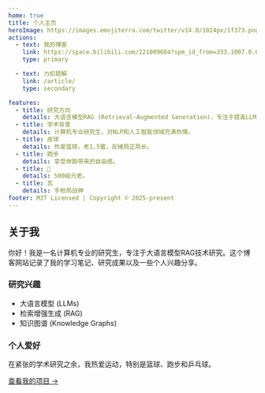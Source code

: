 ```yaml
---
home: true
title: 个人主页
heroImage: https://images.emojiterra.com/twitter/v14.0/1024px/1f373.png
actions:
  - text: 我的博客
    link: https://space.bilibili.com/221009604?spm_id_from=333.1007.0.0
    type: primary

  - text: 力扣题解
    link: /article/
    type: secondary

features:
  - title: 研究方向
    details: 大语言模型RAG (Retrieval-Augmented Generation)，专注于提高LLM的知识检索与生成能力。
  - title: 学术背景
    details: 计算机专业研究生，对NLP和人工智能领域充满热情。
  - title: 皮球
    details: 热爱篮球，老1.5蜜，反摊局正局长。
  - title: 跑步
    details: 享受奔跑带来的自由感。
  - title: 🦌
    details: 500级元老。
  - title: 瓦
    details: 手枪局战神
footer: MIT Licensed | Copyright © 2025-present
---
```


## 关于我

你好！我是一名计算机专业的研究生，专注于大语言模型RAG技术研究。这个博客网站记录了我的学习笔记、研究成果以及一些个人兴趣分享。

### 研究兴趣

- 大语言模型 (LLMs)
- 检索增强生成 (RAG)
- 知识图谱 (Knowledge Graphs)

### 个人爱好

在紧张的学术研究之余，我热爱运动，特别是篮球、跑步和乒乓球。

[查看我的项目 →](/projects/)
